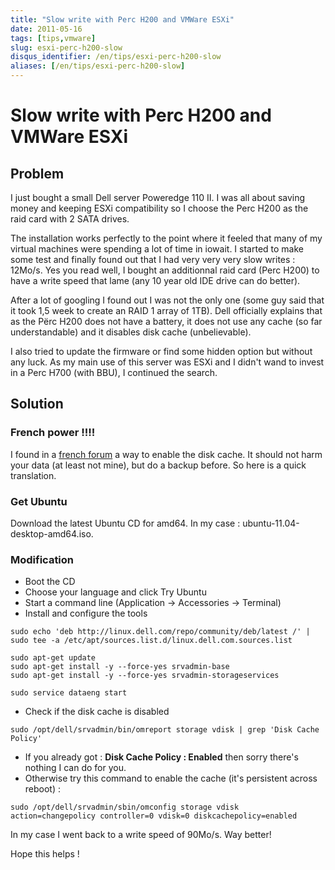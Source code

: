 ```yaml
---
title: "Slow write with Perc H200 and VMWare ESXi"
date: 2011-05-16
tags: [tips,vmware]
slug: esxi-perc-h200-slow
disqus_identifier: /en/tips/esxi-perc-h200-slow
aliases: [/en/tips/esxi-perc-h200-slow]
---
```

# Slow write with Perc H200 and VMWare ESXi

## Problem
I just bought a small Dell server Poweredge 110 II. I was all about saving money and keeping ESXi compatibility so I choose the Perc H200 as the raid card with 2 SATA drives.

The installation works perfectly to the point where it feeled that many of my virtual machines were spending a lot of time in iowait. I started to make some test and finally found out that I had very very very slow writes : 12Mo/s. Yes you read well, I bought an additionnal raid card (Perc H200) to have a write speed that lame (any 10 year old IDE drive can do better).

After a lot of googling I found out I was not the only one (some guy said that it took 1,5 week to create an RAID 1 array of 1TB). Dell officially explains that as the Përc H200 does not have a battery, it does not use any cache (so far understandable) and it disables disk cache (unbelievable).

I also tried to update the firmware or find some hidden option but without any luck. As my main use of this server was ESXi and I didn't wand to invest in a Perc H700 (with BBU), I continued the search.

## Solution

### French power !!!!
I found in a [french forum](http://forum.online.net/index.php?/topic/316-en-cas-de-performances-degradees-de-votre-h200-assurez-vous-de-lactivation-du-cache-disque-sata/page__p__1328__hl__h200__fromsearch__1#entry1328) a way to enable the disk cache. It should not harm your data (at least not mine), but do a backup before. So here is a quick translation.

### Get Ubuntu

Download the latest Ubuntu CD for amd64. In my case : ubuntu-11.04-desktop-amd64.iso.

### Modification

*	Boot the CD
*	Choose your language and click Try Ubuntu
*	Start a command line (Application -> Accessories -> Terminal)
*	Install and configure the tools

```
sudo echo 'deb http://linux.dell.com/repo/community/deb/latest /' | sudo tee -a /etc/apt/sources.list.d/linux.dell.com.sources.list

sudo apt-get update
sudo apt-get install -y --force-yes srvadmin-base
sudo apt-get install -y --force-yes srvadmin-storageservices

sudo service dataeng start
```

*	Check if the disk cache is disabled

```
sudo /opt/dell/srvadmin/bin/omreport storage vdisk | grep 'Disk Cache Policy'
```

*	If you already got : **Disk Cache Policy : Enabled** then sorry there's nothing I can do for you.
*	Otherwise try this command to enable the cache (it's persistent across reboot) :

```
sudo /opt/dell/srvadmin/sbin/omconfig storage vdisk  action=changepolicy controller=0 vdisk=0 diskcachepolicy=enabled
```

In my case I went back to a write speed of 90Mo/s. Way better!

Hope this helps !







